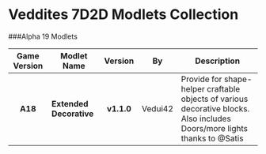 # Veddites 7D2D Modlets Collection

###Alpha 19 Modlets

| Game Version | Modlet Name | Version | By | Description |
| :----------: | ----------- | :-----: | :-----: | ----------- |
| **A18** | **Extended Decorative** | **v1.1.0** | Vedui42 | Provide for shape-helper craftable objects of various decorative blocks. Also includes Doors/more lights thanks to @Satis |
